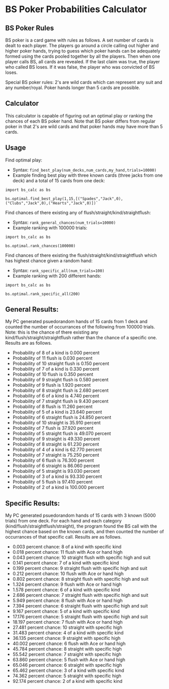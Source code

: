 # BS Poker Probabilities Calculator
## BS Poker Rules
BS poker is a card game with rules as follows. A set number of cards is dealt to each player. The players go around a circle calling out higher and higher poker hands, trying to guess which poker hands can be adequately formed using the cards pooled together by all the players. Then when one player calls BS, all cards are revealed. If the last claim was true, the player who called BS loses. If it was false, the player who was convicted of BS loses.

Special BS poker rules: 2's are wild cards which can represent any suit and any number/royal. Poker hands longer than 5 cards are possible.

## Calculator
This calculator is capable of figuring out an optimal play or ranking the chances of each BS poker hand. Note that BS poker differs from regular poker in that 2's are wild cards and that poker hands may have more than 5 cards.

## Usage
Find optimal play:
- Syntax: `find_best_play(num_decks,num_cards,my_hand,trials=10000)`
- Example finding best play with three known cards (three jacks from one deck) and a total of 15 cards from one deck:
```
import bs_calc as bs

bs.optimal.find_best_play(1,15,[("Spades","Jack",0),("Clubs","Jack",0),("Hearts","Jack",0)])`
```
Find chances of there existing any of flush/straight/kind/straightflush:
- Syntax: `rank_general_chances(num_trials=10000)`
- Example ranking with 100000 trials:
```
import bs_calc as bs

bs.optimal.rank_chances(100000)
```

Find chances of there existing the flush/straight/kind/straightflush which has highest chance given a random hand:
- Syntax: `rank_specific_all(num_trials=100)`
- Example ranking with 200 different hands:
```
import bs_calc as bs

bs.optimal.rank_specific_all(200)
```

## General Results:
My PC generated psuedorandom hands of 15 cards from 1 deck and counted the number of occurrances of the following from 100000 trials. Note: this is the chance of there existing any kind/flush/straight/straightflush rather than the chance of a specific one.   Results are as follows.
- Probability of 8 of a kind is 0.000 percent
- Probability of 11 flush is 0.030 percent
- Probability of 10 straight flush is 0.150 percent
- Probability of 7 of a kind is 0.330 percent
- Probability of 10 flush is 0.350 percent
- Probability of 9 straight flush is 0.580 percent
- Probability of 9 flush is 1.920 percent
- Probability of 8 straight flush is 2.680 percent
- Probability of 6 of a kind is 4.740 percent
- Probability of 7 straight flush is 9.430 percent
- Probability of 8 flush is 11.260 percent
- Probability of 5 of a kind is 23.640 percent
- Probability of 6 straight flush is 24.850 percent
- Probability of 10 straight is 35.910 percent
- Probability of 7 flush is 37.920 percent
- Probability of 5 straight flush is 49.070 percent
- Probability of 9 straight is 49.330 percent
- Probability of 8 straight is 61.230 percent
- Probability of 4 of a kind is 62.770 percent
- Probability of 7 straight is 75.250 percent
- Probability of 6 flush is 76.300 percent
- Probability of 6 straight is 86.060 percent
- Probability of 5 straight is 93.030 percent
- Probability of 3 of a kind is 93.330 percent
- Probability of 5 flush is 97.410 percent
- Probability of 2 of a kind is 100.000 percent

## Specific Results:
My PC generated psuedorandom hands of 15 cards with 3 known (5000 trials) from one deck.  For each hand and each category (kind/flush/straightflush/straight), the program found the BS call with the highest chance based on the known cards, and then counted the number of occurrances of that specific call. Results are as follows.
- 0.003 percent chance: 8 of a kind with specific kind
- 0.018 percent chance: 11 flush with Ace or hand high
- 0.043 percent chance: 10 straight flush with specific high and suit
- 0.141 percent chance: 7 of a kind with specific kind
- 0.199 percent chance: 9 straight flush with specific high and suit
- 0.212 percent chance: 10 flush with Ace or hand high
- 0.802 percent chance: 8 straight flush with specific high and suit
- 1.324 percent chance: 9 flush with Ace or hand high
- 1.578 percent chance: 6 of a kind with specific kind
- 2.686 percent chance: 7 straight flush with specific high and suit
- 5.949 percent chance: 8 flush with Ace or hand high
- 7.394 percent chance: 6 straight flush with specific high and suit
- 9.167 percent chance: 5 of a kind with specific kind
- 17.176 percent chance: 5 straight flush with specific high and suit
- 18.197 percent chance: 7 flush with Ace or hand high
- 27.481 percent chance: 10 straight with specific high
- 31.483 percent chance: 4 of a kind with specific kind
- 36.135 percent chance: 9 straight with specific high
- 40.002 percent chance: 6 flush with Ace or hand high
- 45.784 percent chance: 8 straight with specific high
- 55.542 percent chance: 7 straight with specific high
- 63.860 percent chance: 5 flush with Ace or hand high
- 65.046 percent chance: 6 straight with specific high
- 65.462 percent chance: 3 of a kind with specific kind
- 74.362 percent chance: 5 straight with specific high
- 92.174 percent chance: 2 of a kind with specific kind
